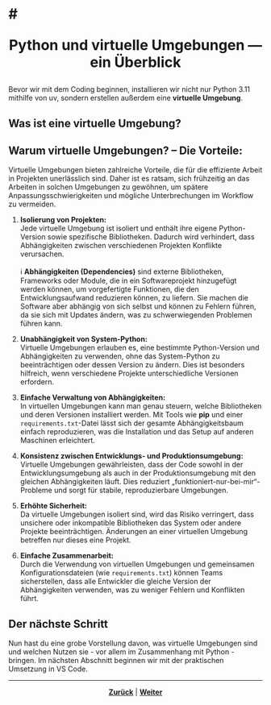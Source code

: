 # # <p align="center">Python und virtuelle Umgebungen — ein Überblick</p>

Bevor wir mit dem Coding beginnen, installieren wir nicht nur Python 3.11 mithilfe von uv, sondern erstellen außerdem eine **virtuelle Umgebung**.

## Was ist eine virtuelle Umgebung?
<!-- Definition nachtragen -->

## Warum virtuelle Umgebungen? – Die Vorteile:

Virtuelle Umgebungen bieten zahlreiche Vorteile, die für die effiziente Arbeit in Projekten unerlässlich sind. Daher ist es ratsam, sich frühzeitig an das Arbeiten in solchen Umgebungen zu gewöhnen, um spätere Anpassungsschwierigkeiten und mögliche Unterbrechungen im Workflow zu vermeiden. 

1. **Isolierung von Projekten:**  
Jede virtuelle Umgebung ist isoliert und enthält ihre eigene Python-Version sowie spezifische Bibliotheken. Dadurch wird verhindert, dass Abhängigkeiten zwischen verschiedenen Projekten Konflikte verursachen.
<br><br> 
ℹ️ **Abhängigkeiten (Dependencies)** sind externe Bibliotheken, Frameworks oder Module, die in ein Softwareprojekt hinzugefügt werden können, um vorgefertigte Funktionen, die den Entwicklungsaufwand reduzieren können, zu liefern. Sie machen die Software aber abhängig von sich selbst und können zu Fehlern führen, da sie sich mit Updates ändern, was zu schwerwiegenden Problemen führen kann.

2. **Unabhängigkeit von System-Python:**  
Virtuelle Umgebungen erlauben es, eine bestimmte Python-Version und Abhängigkeiten zu verwenden, ohne das System-Python zu beeinträchtigen oder dessen Version zu ändern. Dies ist besonders hilfreich, wenn verschiedene Projekte unterschiedliche Versionen erfordern.

3. **Einfache Verwaltung von Abhängigkeiten:**  
In virtuellen Umgebungen kann man genau steuern, welche Bibliotheken und deren Versionen installiert werden. Mit Tools wie **pip** und einer `requirements.txt`-Datei lässt sich der gesamte Abhängigkeitsbaum einfach reproduzieren, was die Installation und das Setup auf anderen Maschinen erleichtert.

4. **Konsistenz zwischen Entwicklungs- und Produktionsumgebung:**  
Virtuelle Umgebungen gewährleisten, dass der Code sowohl in der Entwicklungsumgebung als auch in der Produktionsumgebung mit den gleichen Abhängigkeiten läuft. Dies reduziert „funktioniert-nur-bei-mir“-Probleme und sorgt für stabile, reproduzierbare Umgebungen.

5. **Erhöhte Sicherheit:**  
Da virtuelle Umgebungen isoliert sind, wird das Risiko verringert, dass unsichere oder inkompatible Bibliotheken das System oder andere Projekte beeinträchtigen. Änderungen an einer virtuellen Umgebung betreffen nur dieses eine Projekt.

6. **Einfache Zusammenarbeit:**  
Durch die Verwendung von virtuellen Umgebungen und gemeinsamen Konfigurationsdateien (wie `requirements.txt`) können Teams sicherstellen, dass alle Entwickler die gleiche Version der Abhängigkeiten verwenden, was zu weniger Fehlern und Konflikten führt.

## Der nächste Schritt

Nun hast du eine grobe Vorstellung davon, was virtuelle Umgebungen sind und welchen Nutzen sie - vor allem im Zusammenhang mit Python - bringen. Im nächsten Abschnitt beginnen wir mit der praktischen Umsetzung in VS Code.
<!-- weiter zu Installation -->
---

<p align="center"><a href="/docs/06-entwicklung/04-python/01-einstieg/README.md"><strong>Zurück</strong></a> | <a href="/docs/06-entwicklung/04-python/01-einstieg/02-installation/README.md"><strong>Weiter</strong></a></p>